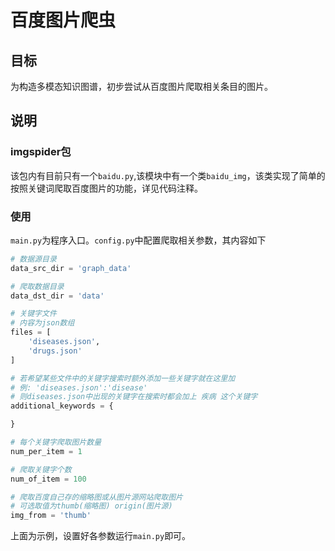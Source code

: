 # 百度图片爬虫

## 目标

为构造多模态知识图谱，初步尝试从百度图片爬取相关条目的图片。

## 说明

### imgspider包

该包内有目前只有一个`baidu.py`,该模块中有一个类`baidu_img`，该类实现了简单的按照关键词爬取百度图片的功能，详见代码注释。

### 使用

`main.py`为程序入口。`config.py`中配置爬取相关参数，其内容如下

```python
# 数据源目录
data_src_dir = 'graph_data'

# 爬取数据目录
data_dst_dir = 'data'

# 关键字文件
# 内容为json数组
files = [
    'diseases.json',
    'drugs.json'
]

# 若希望某些文件中的关键字搜索时额外添加一些关键字就在这里加
# 例: 'diseases.json':'disease'
# 则diseases.json中出现的关键字在搜索时都会加上 疾病 这个关键字
additional_keywords = {

}

# 每个关键字爬取图片数量
num_per_item = 1

# 爬取关键字个数
num_of_item = 100

# 爬取百度自己存的缩略图或从图片源网站爬取图片
# 可选取值为thumb(缩略图) origin(图片源)
img_from = 'thumb'
```

上面为示例，设置好各参数运行`main.py`即可。